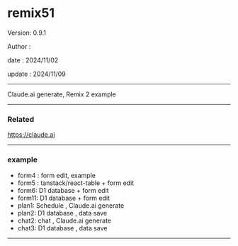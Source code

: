 # remix51

 Version: 0.9.1

 Author :

 date :  2024/11/02

 update  : 2024/11/09

***

Claude.ai generate, Remix 2 example

***
### Related

https://claude.ai

***
### example

* form4 : form edit, example
* form5 : tanstack/react-table + form edit
* form6: D1 database + form edit
* form11: D1 database + form edit
* plan1: Schedule , Claude.ai generate
* plan2: D1 database , data save
* chat2: chat , Claude.ai generate
* chat3: D1 database , data save

***
